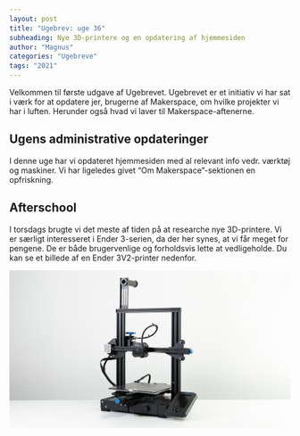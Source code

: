 ```yaml
---
layout: post
title: "Ugebrev: uge 36"
subheading: Nye 3D-printere og en opdatering af hjemmesiden
author: "Magnus"
categories: "Ugebreve"
tags: "2021"
---
```


Velkommen til første udgave af Ugebrevet. Ugebrevet er et initiativ vi har sat i værk for at opdatere jer, brugerne af Makerspace, om hvilke projekter vi har i luften. Herunder også hvad vi laver til Makerspace-aftenerne.  

## Ugens administrative opdateringer

I denne uge har vi opdateret hjemmesiden med al relevant info vedr. værktøj og maskiner. Vi har ligeledes givet “Om Makerspace”-sektionen en opfriskning.

## Afterschool
I torsdags brugte vi det meste af tiden på at researche nye 3D-printere. Vi er særligt interesseret i Ender 3-serien, da der her synes, at vi får meget for pengene. De er både brugervenlige og forholdsvis lette at vedligeholde. Du kan se et billede af en Ender 3V2-printer nedenfor.

![Ender 3V2](/assets/images/posts/ugebreve/ender-3v2.jpg "Standardkonfiguration af Ender 3V2")
